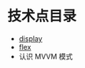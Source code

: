# 技术点目录
- [display](https://github.com/zchfeng/css-base/tree/master/pages/display)
- [flex](https://github.com/zchfeng/css-base/tree/master/pages/flex)
- 认识 MVVM 模式